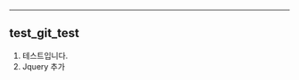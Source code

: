 --------------------------------------------------------------------------------
test_git_test
--------------------------------------------------------------------------------

1. 테스트입니다.
2. Jquery 추가
